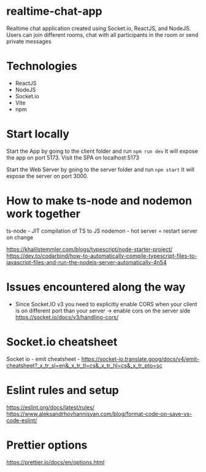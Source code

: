 # realtime-chat-app
Realtime chat application created using Socket.io, ReactJS, and NodeJS.
Users can join different rooms, chat with all participants in the room or send private messages 

# Technologies
- ReactJS
- NodeJS
- Socket.io
- Vite
- npm

# Start locally
Start the App by going to the client folder and run `npm run dev`
It will expose the app on port 5173. Visit the SPA on localhost:5173

Start the Web Server by going to the server folder and run `npm start`
It will expose the server on port 3000.


# How to make ts-node and nodemon work together
ts-node - JIT compilation of TS to JS
nodemon - hot server = restart server on change

https://khalilstemmler.com/blogs/typescript/node-starter-project/
https://dev.to/codarbind/how-to-automatically-compile-typescript-files-to-javascript-files-and-run-the-nodejs-server-automatically-4n54

# Issues encountered along the way
- Since Socket.IO v3 you need to explicitly enable CORS when your client is on different port than your server -> enable cors on the server side
https://socket.io/docs/v3/handling-cors/

# Socket.io cheatsheet
Socket io - emit cheatsheet - https://socket-io.translate.goog/docs/v4/emit-cheatsheet?_x_tr_sl=en&_x_tr_tl=cs&_x_tr_hl=cs&_x_tr_pto=sc

# Eslint rules and setup
https://eslint.org/docs/latest/rules/
https://www.aleksandrhovhannisyan.com/blog/format-code-on-save-vs-code-eslint/

# Prettier options
https://prettier.io/docs/en/options.html
